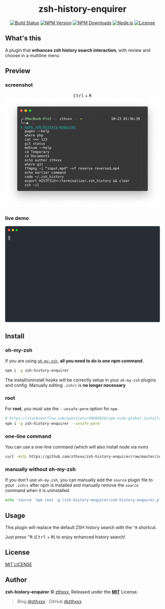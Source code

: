 <h1 align="center">zsh-history-enquirer</h1>

<p align="center">
  <a href="https://travis-ci.org/zthxxx/zsh-history-enquirer" target="_blank" rel="noopener noreferrer"><img src="https://travis-ci.org/zthxxx/zsh-history-enquirer.svg" alt="Build Status" /></a>
  <a href="https://www.npmjs.com/package/zsh-history-enquirer" target="_blank" rel="noopener noreferrer"><img src="https://badgen.net/npm/v/zsh-history-enquirer" alt="NPM Version" /></a>
  <a href="https://www.npmjs.com/package/zsh-history-enquirer" target="_blank" rel="noopener noreferrer"><img src="https://badgen.net/npm/dt/zsh-history-enquirer" alt="NPM Downloads" /></a>
  <a href="https://nodejs.org/" target="_blank" rel="noopener noreferrer"><img src="https://badgen.net/npm/node/zsh-history-enquirer" alt="Node.js" /></a>
  <a href="https://github.com/zthxxx/zsh-history-enquirer/blob/master/LICENSE" target="_blank" rel="noopener noreferrer"><img src="https://badgen.net/github/license/zthxxx/zsh-history-enquirer" alt="License" /></a>
</p>


## What's this

A plugin that **enhances zsh history search interaction**, with review and choose in a multiline menu

## Preview

### screenshot

<p align="center">
  <kbd>Ctrl</kbd> + <kbd>R</kbd>
  <br />
  <img src="./images/screenshot.png" alt="zsh-history-enquirer screenshot" />
</p>

### live demo

<p align="center">
  <img src="./images/preview.svg?sanitize=true" alt="zsh-history-enquirer preview" />
</p>

## Install

### oh-my-zsh

If you are using [`oh-my-zsh`](https://github.com/robbyrussell/oh-my-zsh), **all you need to do is one npm command.**

```bash
npm i -g zsh-history-enquirer
```

The install/uninstall hooks will be correctly setup in your `oh-my-zsh` plugins and config. Manually editing `.zshrc` is **no longer necessary**

### root

For **root**, you must use the `--unsafe-perm` option for `npm`.

```bash
# https://stackoverflow.com/questions/49084929/npm-sudo-global-installation-unsafe-perm
npm i -g zsh-history-enquirer --unsafe-perm
```

### one-line command

You can use a one-line command (which will also install node via nvm)

```bash
curl -#sSL https://github.com/zthxxx/zsh-history-enquirer/raw/master/installer.zsh | zsh
```

### manually without oh-my-zsh

If you don't use `oh-my-zsh`, you can manually add the `source` plugin file to your `.zshrc` after npm is installed and manually remove the `source` command when it is uninstalled.

```bash
echo 'source `npm root -g`/zsh-history-enquirer/zsh-history-enquirer.plugin.zsh' >> ~/.zshrc
```

## Usage

This plugin will replace the default ZSH history search with the `^R` shortcut.

Just press <kbd>^R</kbd> (<kbd>Ctrl</kbd> + <kbd>R</kbd>) to enjoy enhanced history search!


## License

[MIT LICENSE](./LICENSE)


## Author

**zsh-history-enquirer** © [zthxxx](https://github.com/zthxxx), Released under the **[MIT](./LICENSE)** License.<br>

> Blog [@zthxxx](https://blog.zthxxx.me) · GitHub [@zthxxx](https://github.com/zthxxx)
